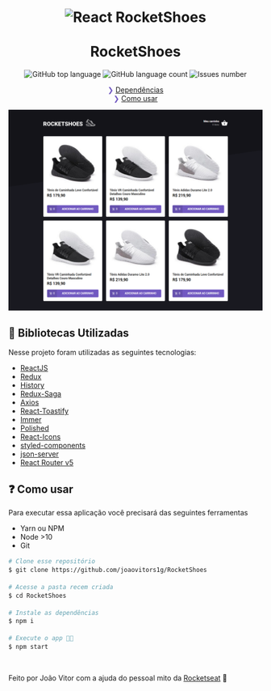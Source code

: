 <h1 align="center">
    <img alt="React RocketShoes" src="https://camo.githubusercontent.com/8c13dc2618dbd7f76d1d574350b98fdee1335ce5/68747470733a2f2f726f636b6574736561742d63646e2e73332d73612d656173742d312e616d617a6f6e6177732e636f6d2f626f6f7463616d702d6865616465722e706e67" />
    <br>
    <br>
    RocketShoes
</h1>

<p align="center">
  <img alt="GitHub top language" src="https://img.shields.io/github/languages/top/joaovitors1g/RocketShoes.svg">

  <img alt="GitHub language count" src="https://img.shields.io/github/languages/count/joaovitors1g/RocketShoes.svg">

  <img alt="Issues number" src="https://img.shields.io/github/issues/joaovitors1g/RocketShoes">
</p>

<p align="center" style="color: #7159c1;">
  ❯ <a href="#receipt-bibliotecas-utilizadas">Dependências</a><br>
  ❯ <a href="#question-como-usar">Como usar</a><br>
</p>

![Screenshot](https://raw.githubusercontent.com/joaovitors1g/RocketShoes/master/.github/screenshot.png)

## :receipt: Bibliotecas Utilizadas

Nesse projeto foram utilizadas as seguintes tecnologias:

- [ReactJS](https://reactjs.org/)
- [Redux](https://redux.js.org/)
- [History](https://www.npmjs.com/package/history)
- [Redux-Saga](https://redux-saga.js.org/)
- [Axios](https://github.com/axios/axios)
- [React-Toastify](https://fkhadra.github.io/react-toastify/)
- [Immer](https://github.com/immerjs/immer)
- [Polished](https://polished.js.org/)
- [React-Icons](https://react-icons.netlify.com/)
- [styled-components](https://www.styled-components.com/)
- [json-server](https://github.com/typicode/json-server)
- [React Router v5](https://github.com/ReactTraining/react-router)

## :question: Como usar

Para executar essa aplicação você precisará das seguintes ferramentas

- Yarn ou NPM
- Node >10
- Git

```bash
# Clone esse repositório
$ git clone https://github.com/joaovitors1g/RocketShoes

# Acesse a pasta recem criada
$ cd RocketShoes

# Instale as dependências
$ npm i

# Execute o app 🎉🎉
$ npm start
```

<br>

Feito por João Vitor com a ajuda do pessoal mito da [Rocketseat](https://github.com/Rocketseat) 💜
